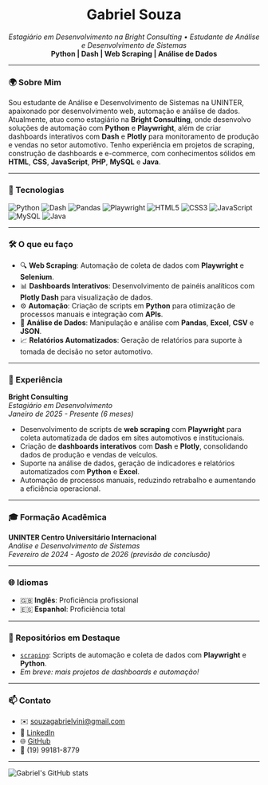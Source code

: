 <h1 align="center">Gabriel Souza</h1>
<p align="center">
  <em>Estagiário em Desenvolvimento na Bright Consulting • Estudante de Análise e Desenvolvimento de Sistemas</em><br>
  <strong>Python | Dash | Web Scraping | Análise de Dados</strong>
</p>

---

### 🌍 Sobre Mim

Sou estudante de Análise e Desenvolvimento de Sistemas na UNINTER, apaixonado por desenvolvimento web, automação e análise de dados. Atualmente, atuo como estagiário na **Bright Consulting**, onde desenvolvo soluções de automação com **Python** e **Playwright**, além de criar dashboards interativos com **Dash** e **Plotly** para monitoramento de produção e vendas no setor automotivo. Tenho experiência em projetos de scraping, construção de dashboards e e-commerce, com conhecimentos sólidos em **HTML**, **CSS**, **JavaScript**, **PHP**, **MySQL** e **Java**.

---

### 🚀 Tecnologias

![Python](https://img.shields.io/badge/Python-3670A0?style=for-the-badge&logo=python&logoColor=white)
![Dash](https://img.shields.io/badge/Plotly%20Dash-3E4E88?style=for-the-badge&logo=plotly&logoColor=white)
![Pandas](https://img.shields.io/badge/Pandas-150458?style=for-the-badge&logo=pandas&logoColor=white)
![Playwright](https://img.shields.io/badge/Playwright-45ba63?style=for-the-badge&logo=microsoft&logoColor=white)
![HTML5](https://img.shields.io/badge/HTML5-E34F26?style=for-the-badge&logo=html5&logoColor=white)
![CSS3](https://img.shields.io/badge/CSS3-1572B6?style=for-the-badge&logo=css3&logoColor=white)
![JavaScript](https://img.shields.io/badge/JavaScript-F7DF1E?style=for-the-badge&logo=javascript&logoColor=black)
![MySQL](https://img.shields.io/badge/MySQL-4479A1?style=for-the-badge&logo=mysql&logoColor=white)
![Java](https://img.shields.io/badge/Java-007396?style=for-the-badge&logo=java&logoColor=white)

---

### 🛠️ O que eu faço

- 🔍 **Web Scraping**: Automação de coleta de dados com **Playwright** e **Selenium**.
- 📊 **Dashboards Interativos**: Desenvolvimento de painéis analíticos com **Plotly Dash** para visualização de dados.
- ⚙️ **Automação**: Criação de scripts em **Python** para otimização de processos manuais e integração com **APIs**.
- 📂 **Análise de Dados**: Manipulação e análise com **Pandas**, **Excel**, **CSV** e **JSON**.
- 📈 **Relatórios Automatizados**: Geração de relatórios para suporte à tomada de decisão no setor automotivo.

---

### 💼 Experiência

**Bright Consulting**  
*Estagiário em Desenvolvimento*  
*Janeiro de 2025 - Presente (6 meses)*  
- Desenvolvimento de scripts de **web scraping** com **Playwright** para coleta automatizada de dados em sites automotivos e institucionais.  
- Criação de **dashboards interativos** com **Dash** e **Plotly**, consolidando dados de produção e vendas de veículos.  
- Suporte na análise de dados, geração de indicadores e relatórios automatizados com **Python** e **Excel**.  
- Automação de processos manuais, reduzindo retrabalho e aumentando a eficiência operacional.  

---

### 🎓 Formação Acadêmica

**UNINTER Centro Universitário Internacional**  
*Análise e Desenvolvimento de Sistemas*  
*Fevereiro de 2024 - Agosto de 2026 (previsão de conclusão)*  

---

### 🌐 Idiomas

- 🇬🇧 **Inglês**: Proficiência profissional  
- 🇪🇸 **Espanhol**: Proficiência total  

---

### 📌 Repositórios em Destaque

- [`scraping`](https://github.com/GabrielBright/scraping): Scripts de automação e coleta de dados com **Playwright** e **Python**.  
- *Em breve: mais projetos de dashboards e automação!*

---

### 📫 Contato

- ✉️ [souzagabrielvini@gmail.com](mailto:souzagabrielvini@gmail.com)  
- 🔗 [LinkedIn](https://www.linkedin.com/in/gabriel-souza-6750652a1)  
- 🌐 [GitHub](https://github.com/GabrielBright)  
- 📱 (19) 99181-8779  

---

![Gabriel's GitHub stats](https://github-readme-stats.vercel.app/api?username=GabrielBright&show_icons=true&theme=github_dark)
